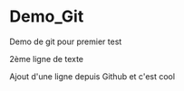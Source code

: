 # Demo_Git
Demo de git pour premier test

2ème ligne de texte

Ajout d'une ligne depuis Github et c'est cool

